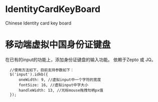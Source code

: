 # IdentityCardKeyBoard
Chinese Identity card key board

# 移动端虚拟中国身份证键盘

在已有的input的功能上，添加身份证键盘的输入功能。
依赖于Zepto 或 JQ。

```
  //使用方法如下，目前支持参数如下：
  $('input').idkb({
      oneWidth: 9, //虚拟input中一个字符的宽度
      fontSize: 16, //虚拟input中字大小
      handleWidth: 13, //光标mouse拖拽句柄px值
  });
```
